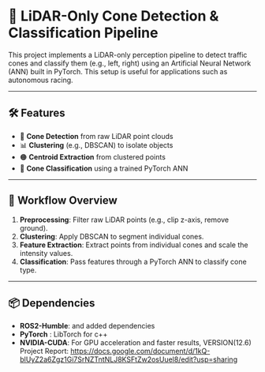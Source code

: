 # 🧠 LiDAR-Only Cone Detection & Classification Pipeline

This project implements a LiDAR-only perception pipeline to detect traffic cones and classify them (e.g., left, right) using an Artificial Neural Network (ANN) built in PyTorch. This setup is useful for applications such as autonomous racing.

---

## 🛠 Features

- 📍 **Cone Detection** from raw LiDAR point clouds
- 📊 **Clustering** (e.g., DBSCAN) to isolate objects
- 🟠 **Centroid Extraction** from clustered points
- 🧠 **Cone Classification** using a trained PyTorch ANN
---
## 🧪 Workflow Overview

1. **Preprocessing**: Filter raw LiDAR points (e.g., clip z-axis, remove ground).
2. **Clustering**: Apply DBSCAN to segment individual cones.
3. **Feature Extraction**: Extract points from individual cones and scale the intensity values.
4. **Classification**: Pass features through a PyTorch ANN to classify cone type.
---
## 📦 Dependencies
- **ROS2-Humble**: and added dependencies
- **PyTorch** : LibTorch for c++
- **NVIDIA-CUDA**: For GPU acceleration and faster results, VERSION(12.6)
Project Report: https://docs.google.com/document/d/1kQ-blUyZ2a6Zgz1Gi7SrNZTntNLJ8KSFtZw2osUuel8/edit?usp=sharing



